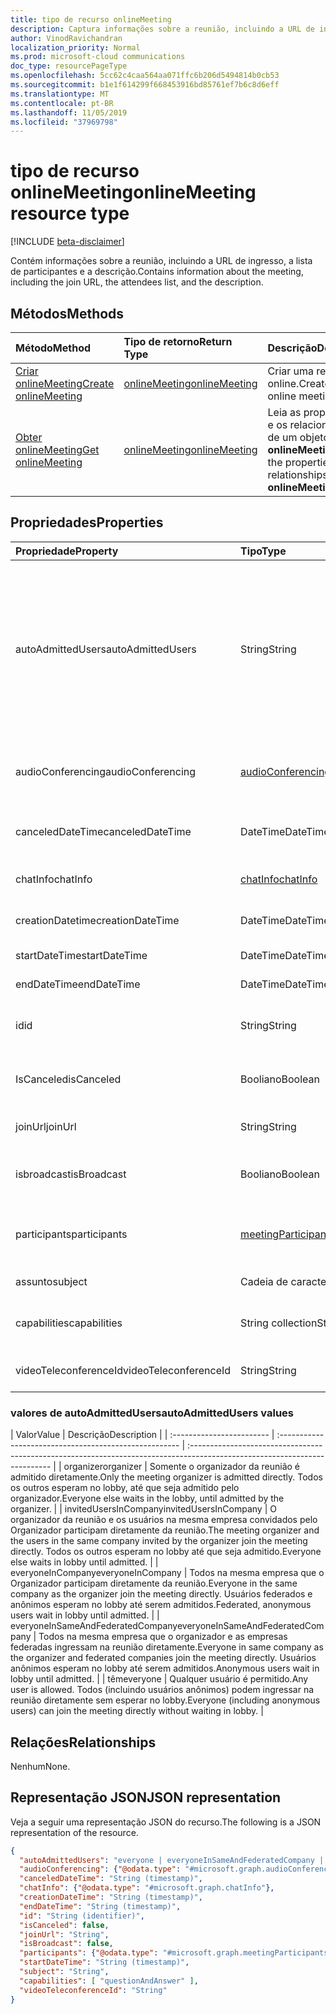 ```yaml
---
title: tipo de recurso onlineMeeting
description: Captura informações sobre a reunião, incluindo a URL de ingresso, a lista de participantes e a descrição.
author: VinodRavichandran
localization_priority: Normal
ms.prod: microsoft-cloud communications
doc_type: resourcePageType
ms.openlocfilehash: 5cc62c4caa564aa071ffc6b206d5494814b0cb53
ms.sourcegitcommit: b1e1f614299f668453916bd85761ef7b6c8d6eff
ms.translationtype: MT
ms.contentlocale: pt-BR
ms.lasthandoff: 11/05/2019
ms.locfileid: "37969798"
---
```

# <a name="onlinemeeting-resource-type"></a><span data-ttu-id="f1364-103">tipo de recurso onlineMeeting</span><span class="sxs-lookup"><span data-stu-id="f1364-103">onlineMeeting resource type</span></span>

[!INCLUDE [beta-disclaimer](../../includes/beta-disclaimer.md)]

<span data-ttu-id="f1364-104">Contém informações sobre a reunião, incluindo a URL de ingresso, a lista de participantes e a descrição.</span><span class="sxs-lookup"><span data-stu-id="f1364-104">Contains information about the meeting, including the join URL, the attendees list, and the description.</span></span>

## <a name="methods"></a><span data-ttu-id="f1364-105">Métodos</span><span class="sxs-lookup"><span data-stu-id="f1364-105">Methods</span></span>

| <span data-ttu-id="f1364-106">Método</span><span class="sxs-lookup"><span data-stu-id="f1364-106">Method</span></span>         | <span data-ttu-id="f1364-107">Tipo de retorno</span><span class="sxs-lookup"><span data-stu-id="f1364-107">Return Type</span></span> | <span data-ttu-id="f1364-108">Descrição</span><span class="sxs-lookup"><span data-stu-id="f1364-108">Description</span></span> |
|:---------------|:--------|:----------|
| [<span data-ttu-id="f1364-109">Criar onlineMeeting</span><span class="sxs-lookup"><span data-stu-id="f1364-109">Create onlineMeeting</span></span>](../api/application-post-onlineMeetings.md) | [<span data-ttu-id="f1364-110">onlineMeeting</span><span class="sxs-lookup"><span data-stu-id="f1364-110">onlineMeeting</span></span>](onlinemeeting.md) | <span data-ttu-id="f1364-111">Criar uma reunião online.</span><span class="sxs-lookup"><span data-stu-id="f1364-111">Create an online meeting.</span></span> |
| [<span data-ttu-id="f1364-112">Obter onlineMeeting</span><span class="sxs-lookup"><span data-stu-id="f1364-112">Get onlineMeeting</span></span>](../api/onlinemeeting-get.md) | [<span data-ttu-id="f1364-113">onlineMeeting</span><span class="sxs-lookup"><span data-stu-id="f1364-113">onlineMeeting</span></span>](onlinemeeting.md) | <span data-ttu-id="f1364-114">Leia as propriedades e os relacionamentos de um objeto **onlineMeeting** .</span><span class="sxs-lookup"><span data-stu-id="f1364-114">Read the properties and relationships of an **onlineMeeting** object.</span></span> |

## <a name="properties"></a><span data-ttu-id="f1364-115">Propriedades</span><span class="sxs-lookup"><span data-stu-id="f1364-115">Properties</span></span>

| <span data-ttu-id="f1364-116">Propriedade</span><span class="sxs-lookup"><span data-stu-id="f1364-116">Property</span></span>                  | <span data-ttu-id="f1364-117">Tipo</span><span class="sxs-lookup"><span data-stu-id="f1364-117">Type</span></span>                                                   | <span data-ttu-id="f1364-118">Descrição</span><span class="sxs-lookup"><span data-stu-id="f1364-118">Description</span></span>                                                                                                                |
| :------------------------ | :----------------------------------------------------- | :------------------------------------------------------------------------------------------------------------------------- |
| <span data-ttu-id="f1364-119">autoAdmittedUsers</span><span class="sxs-lookup"><span data-stu-id="f1364-119">autoAdmittedUsers</span></span>         | <span data-ttu-id="f1364-120">String</span><span class="sxs-lookup"><span data-stu-id="f1364-120">String</span></span>                                                 | <span data-ttu-id="f1364-121">A configuração que especifica o tipo de participantes que será automaticamente permitido na reunião online.</span><span class="sxs-lookup"><span data-stu-id="f1364-121">The setting that specifies the type of participants that will automatically be allowed into the online meeting.</span></span> <span data-ttu-id="f1364-122">Somente leitura.</span><span class="sxs-lookup"><span data-stu-id="f1364-122">Read-only.</span></span> <span data-ttu-id="f1364-123">Os valores possíveis são `everyone`: `everyoneInSameAndFederatedCompany`, `everyoneInCompany`, `invitedUsersInCompany`,,`organizer`</span><span class="sxs-lookup"><span data-stu-id="f1364-123">Possible values are: `everyone`, `everyoneInSameAndFederatedCompany`, `everyoneInCompany`, `invitedUsersInCompany`, `organizer`</span></span>|
| <span data-ttu-id="f1364-124">audioConferencing</span><span class="sxs-lookup"><span data-stu-id="f1364-124">audioConferencing</span></span>         | [<span data-ttu-id="f1364-125">audioConferencing</span><span class="sxs-lookup"><span data-stu-id="f1364-125">audioConferencing</span></span>](audioconferencing.md)              | <span data-ttu-id="f1364-126">As informações de acesso de telefone (discagem) para uma reunião online.</span><span class="sxs-lookup"><span data-stu-id="f1364-126">The phone access (dial-in) information for an online meeting.</span></span> <span data-ttu-id="f1364-127">Somente leitura.</span><span class="sxs-lookup"><span data-stu-id="f1364-127">Read-only.</span></span> |
| <span data-ttu-id="f1364-128">canceledDateTime</span><span class="sxs-lookup"><span data-stu-id="f1364-128">canceledDateTime</span></span>          | <span data-ttu-id="f1364-129">DateTime</span><span class="sxs-lookup"><span data-stu-id="f1364-129">DateTime</span></span>                                               | <span data-ttu-id="f1364-130">A hora em UTC quando a reunião foi cancelada.</span><span class="sxs-lookup"><span data-stu-id="f1364-130">The time in UTC when the meeting was canceled.</span></span> <span data-ttu-id="f1364-131">Somente leitura.</span><span class="sxs-lookup"><span data-stu-id="f1364-131">Read-only.</span></span> |
| <span data-ttu-id="f1364-132">chatInfo</span><span class="sxs-lookup"><span data-stu-id="f1364-132">chatInfo</span></span>                  | [<span data-ttu-id="f1364-133">chatInfo</span><span class="sxs-lookup"><span data-stu-id="f1364-133">chatInfo</span></span>](chatinfo.md)                                | <span data-ttu-id="f1364-134">As informações de chat associadas a esta reunião online.</span><span class="sxs-lookup"><span data-stu-id="f1364-134">The chat information associated with this online meeting.</span></span> |
| <span data-ttu-id="f1364-135">creationDatetime</span><span class="sxs-lookup"><span data-stu-id="f1364-135">creationDateTime</span></span>          | <span data-ttu-id="f1364-136">DateTime</span><span class="sxs-lookup"><span data-stu-id="f1364-136">DateTime</span></span>                                               | <span data-ttu-id="f1364-137">O horário de criação da reunião em UTC.</span><span class="sxs-lookup"><span data-stu-id="f1364-137">The meeting creation time in UTC.</span></span> <span data-ttu-id="f1364-138">Somente leitura.</span><span class="sxs-lookup"><span data-stu-id="f1364-138">Read-only.</span></span> |
| <span data-ttu-id="f1364-139">startDateTime</span><span class="sxs-lookup"><span data-stu-id="f1364-139">startDateTime</span></span>             | <span data-ttu-id="f1364-140">DateTime</span><span class="sxs-lookup"><span data-stu-id="f1364-140">DateTime</span></span>                                               | <span data-ttu-id="f1364-141">A hora de início da reunião em UTC.</span><span class="sxs-lookup"><span data-stu-id="f1364-141">The meeting start time in UTC.</span></span> |
| <span data-ttu-id="f1364-142">endDateTime</span><span class="sxs-lookup"><span data-stu-id="f1364-142">endDateTime</span></span>               | <span data-ttu-id="f1364-143">DateTime</span><span class="sxs-lookup"><span data-stu-id="f1364-143">DateTime</span></span>                                               | <span data-ttu-id="f1364-144">A hora de término da reunião em UTC.</span><span class="sxs-lookup"><span data-stu-id="f1364-144">The meeting end time in UTC.</span></span> |
| <span data-ttu-id="f1364-145">id</span><span class="sxs-lookup"><span data-stu-id="f1364-145">id</span></span>                        | <span data-ttu-id="f1364-146">String</span><span class="sxs-lookup"><span data-stu-id="f1364-146">String</span></span>                                                 | <span data-ttu-id="f1364-147">A ID padrão associada à reunião online.</span><span class="sxs-lookup"><span data-stu-id="f1364-147">The default ID associated with the online meeting.</span></span> <span data-ttu-id="f1364-148">Somente leitura.</span><span class="sxs-lookup"><span data-stu-id="f1364-148">Read-only.</span></span> |
| <span data-ttu-id="f1364-149">IsCanceled</span><span class="sxs-lookup"><span data-stu-id="f1364-149">isCanceled</span></span>                | <span data-ttu-id="f1364-150">Booliano</span><span class="sxs-lookup"><span data-stu-id="f1364-150">Boolean</span></span>                                                | <span data-ttu-id="f1364-151">Indica se a reunião foi cancelada.</span><span class="sxs-lookup"><span data-stu-id="f1364-151">Indicates whether the meeting has been canceled.</span></span> <span data-ttu-id="f1364-152">Somente leitura.</span><span class="sxs-lookup"><span data-stu-id="f1364-152">Read-only.</span></span> |
| <span data-ttu-id="f1364-153">joinUrl</span><span class="sxs-lookup"><span data-stu-id="f1364-153">joinUrl</span></span>                   | <span data-ttu-id="f1364-154">String</span><span class="sxs-lookup"><span data-stu-id="f1364-154">String</span></span>                                                 | <span data-ttu-id="f1364-155">A URL de ingresso da reunião online.</span><span class="sxs-lookup"><span data-stu-id="f1364-155">The join URL of the online meeting.</span></span> <span data-ttu-id="f1364-156">Somente leitura.</span><span class="sxs-lookup"><span data-stu-id="f1364-156">Read-only.</span></span>|
| <span data-ttu-id="f1364-157">isbroadcast</span><span class="sxs-lookup"><span data-stu-id="f1364-157">isBroadcast</span></span>               | <span data-ttu-id="f1364-158">Booliano</span><span class="sxs-lookup"><span data-stu-id="f1364-158">Boolean</span></span>                                                | <span data-ttu-id="f1364-159">O sinalizador para determinar se é uma reunião de transmissão.</span><span class="sxs-lookup"><span data-stu-id="f1364-159">The flag to determine whether it's a broadcast meeting.</span></span> |
| <span data-ttu-id="f1364-160">participants</span><span class="sxs-lookup"><span data-stu-id="f1364-160">participants</span></span>              | [<span data-ttu-id="f1364-161">meetingParticipants</span><span class="sxs-lookup"><span data-stu-id="f1364-161">meetingParticipants</span></span>](meetingparticipants.md)          | <span data-ttu-id="f1364-162">Os participantes associados à reunião online.</span><span class="sxs-lookup"><span data-stu-id="f1364-162">The participants associated with the online meeting.</span></span>  <span data-ttu-id="f1364-163">Isso inclui o organizador e os participantes.</span><span class="sxs-lookup"><span data-stu-id="f1364-163">This includes the organizer and the attendees.</span></span> |
| <span data-ttu-id="f1364-164">assunto</span><span class="sxs-lookup"><span data-stu-id="f1364-164">subject</span></span>                   | <span data-ttu-id="f1364-165">Cadeia de caracteres</span><span class="sxs-lookup"><span data-stu-id="f1364-165">String</span></span>                                                 | <span data-ttu-id="f1364-166">O assunto da reunião online.</span><span class="sxs-lookup"><span data-stu-id="f1364-166">The subject of the online meeting.</span></span> |
| <span data-ttu-id="f1364-167">capabilities</span><span class="sxs-lookup"><span data-stu-id="f1364-167">capabilities</span></span>              | <span data-ttu-id="f1364-168">String collection</span><span class="sxs-lookup"><span data-stu-id="f1364-168">String collection</span></span>                                      | <span data-ttu-id="f1364-169">A lista de recursos de reunião.</span><span class="sxs-lookup"><span data-stu-id="f1364-169">The list of meeting capabilities.</span></span> <span data-ttu-id="f1364-170">Os valores possíveis são `questionAndAnswer`:.</span><span class="sxs-lookup"><span data-stu-id="f1364-170">Possible values are: `questionAndAnswer`.</span></span> |
| <span data-ttu-id="f1364-171">videoTeleconferenceId</span><span class="sxs-lookup"><span data-stu-id="f1364-171">videoTeleconferenceId</span></span>     | <span data-ttu-id="f1364-172">String</span><span class="sxs-lookup"><span data-stu-id="f1364-172">String</span></span>                                                 | <span data-ttu-id="f1364-173">A ID de teleconferência do videio.</span><span class="sxs-lookup"><span data-stu-id="f1364-173">The videio teleconferencing ID.</span></span> <span data-ttu-id="f1364-174">Somente leitura.</span><span class="sxs-lookup"><span data-stu-id="f1364-174">Read-only.</span></span> |

### <a name="autoadmittedusers-values"></a><span data-ttu-id="f1364-175">valores de autoAdmittedUsers</span><span class="sxs-lookup"><span data-stu-id="f1364-175">autoAdmittedUsers values</span></span>
| <span data-ttu-id="f1364-176">Valor</span><span class="sxs-lookup"><span data-stu-id="f1364-176">Value</span></span> | <span data-ttu-id="f1364-177">Descrição</span><span class="sxs-lookup"><span data-stu-id="f1364-177">Description</span></span>  |
| :------------------------ | :----------------------------------------------------- | :------------------------------------------------------------------------------------------------------------------------- |
| <span data-ttu-id="f1364-178">organizer</span><span class="sxs-lookup"><span data-stu-id="f1364-178">organizer</span></span> | <span data-ttu-id="f1364-179">Somente o organizador da reunião é admitido diretamente.</span><span class="sxs-lookup"><span data-stu-id="f1364-179">Only the meeting organizer is admitted directly.</span></span>  <span data-ttu-id="f1364-180">Todos os outros esperam no lobby, até que seja admitido pelo organizador.</span><span class="sxs-lookup"><span data-stu-id="f1364-180">Everyone else waits in the lobby, until admitted by the organizer.</span></span>  |
| <span data-ttu-id="f1364-181">invitedUsersInCompany</span><span class="sxs-lookup"><span data-stu-id="f1364-181">invitedUsersInCompany</span></span> | <span data-ttu-id="f1364-182">O organizador da reunião e os usuários na mesma empresa convidados pelo Organizador participam diretamente da reunião.</span><span class="sxs-lookup"><span data-stu-id="f1364-182">The meeting organizer and the users in the same company invited by the organizer join the meeting directly.</span></span>  <span data-ttu-id="f1364-183">Todos os outros esperam no lobby até que seja admitido.</span><span class="sxs-lookup"><span data-stu-id="f1364-183">Everyone else waits in lobby until admitted.</span></span>  |
| <span data-ttu-id="f1364-184">everyoneInCompany</span><span class="sxs-lookup"><span data-stu-id="f1364-184">everyoneInCompany</span></span> | <span data-ttu-id="f1364-185">Todos na mesma empresa que o Organizador participam diretamente da reunião.</span><span class="sxs-lookup"><span data-stu-id="f1364-185">Everyone in the same company as the organizer join the meeting directly.</span></span> <span data-ttu-id="f1364-186">Usuários federados e anônimos esperam no lobby até serem admitidos.</span><span class="sxs-lookup"><span data-stu-id="f1364-186">Federated, anonymous users wait in lobby until admitted.</span></span>  |
| <span data-ttu-id="f1364-187">everyoneInSameAndFederatedCompany</span><span class="sxs-lookup"><span data-stu-id="f1364-187">everyoneInSameAndFederatedCompany</span></span> |  <span data-ttu-id="f1364-188">Todos na mesma empresa que o organizador e as empresas federadas ingressam na reunião diretamente.</span><span class="sxs-lookup"><span data-stu-id="f1364-188">Everyone in same company as the organizer and federated companies join the meeting directly.</span></span>  <span data-ttu-id="f1364-189">Usuários anônimos esperam no lobby até serem admitidos.</span><span class="sxs-lookup"><span data-stu-id="f1364-189">Anonymous users wait in lobby until admitted.</span></span>  |
| <span data-ttu-id="f1364-190">têm</span><span class="sxs-lookup"><span data-stu-id="f1364-190">everyone</span></span> | <span data-ttu-id="f1364-191">Qualquer usuário é permitido.</span><span class="sxs-lookup"><span data-stu-id="f1364-191">Any user is allowed.</span></span> <span data-ttu-id="f1364-192">Todos (incluindo usuários anônimos) podem ingressar na reunião diretamente sem esperar no lobby.</span><span class="sxs-lookup"><span data-stu-id="f1364-192">Everyone (including anonymous users) can join the meeting directly without waiting in lobby.</span></span>  |

## <a name="relationships"></a><span data-ttu-id="f1364-193">Relações</span><span class="sxs-lookup"><span data-stu-id="f1364-193">Relationships</span></span>
<span data-ttu-id="f1364-194">Nenhum</span><span class="sxs-lookup"><span data-stu-id="f1364-194">None.</span></span>

## <a name="json-representation"></a><span data-ttu-id="f1364-195">Representação JSON</span><span class="sxs-lookup"><span data-stu-id="f1364-195">JSON representation</span></span>

<span data-ttu-id="f1364-196">Veja a seguir uma representação JSON do recurso.</span><span class="sxs-lookup"><span data-stu-id="f1364-196">The following is a JSON representation of the resource.</span></span>

<!-- {
  "blockType": "resource",
  "optionalProperties": [

  ],
  "@odata.type": "microsoft.graph.onlineMeeting"
}-->
```json
{
  "autoAdmittedUsers": "everyone | everyoneInSameAndFederatedCompany | everyoneInCompany | invitedUsersInCompany | organizer",
  "audioConferencing": {"@odata.type": "#microsoft.graph.audioConferencing"},
  "canceledDateTime": "String (timestamp)",
  "chatInfo": {"@odata.type": "#microsoft.graph.chatInfo"},
  "creationDateTime": "String (timestamp)",
  "endDateTime": "String (timestamp)",
  "id": "String (identifier)",
  "isCanceled": false,
  "joinUrl": "String",
  "isBroadcast": false,
  "participants": {"@odata.type": "#microsoft.graph.meetingParticipants"},
  "startDateTime": "String (timestamp)",
  "subject": "String",
  "capabilities": [ "questionAndAnswer" ],
  "videoTeleconferenceId": "String"
}
```

<!-- uuid: 8fcb5dbc-d5aa-4681-8e31-b001d5168d79
2015-10-25 14:57:30 UTC -->
<!-- {
  "type": "#page.annotation",
  "description": "onlineMeeting resource",
  "keywords": "",
  "section": "documentation",
  "tocPath": ""
}-->
